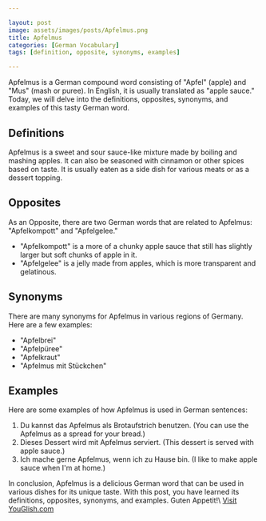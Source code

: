 ```yaml
---

layout: post
image: assets/images/posts/Apfelmus.png
title: Apfelmus
categories: [German Vocabulary]
tags: [definition, opposite, synonyms, examples]

---
```


<!-- Introduction -->
Apfelmus is a German compound word consisting of "Apfel" (apple) and "Mus" (mash or puree). In English, it is usually translated as "apple sauce." Today, we will delve into the definitions, opposites, synonyms, and examples of this tasty German word.

## Definitions

Apfelmus is a sweet and sour sauce-like mixture made by boiling and mashing apples. It can also be seasoned with cinnamon or other spices based on taste. It is usually eaten as a side dish for various meats or as a dessert topping.

## Opposites

As an Opposite, there are two German words that are related to Apfelmus: "Apfelkompott" and "Apfelgelee." 

* "Apfelkompott" is a more of a chunky apple sauce that still has slightly larger but soft chunks of apple in it.
* "Apfelgelee" is a jelly made from apples, which is more transparent and gelatinous.

## Synonyms

There are many synonyms for Apfelmus in various regions of Germany. Here are a few examples: 

* "Apfelbrei" 
* "Apfelpüree"
* "Apfelkraut"
* "Apfelmus mit Stückchen"

## Examples

Here are some examples of how Apfelmus is used in German sentences:

1. Du kannst das Apfelmus als Brotaufstrich benutzen. (You can use the Apfelmus as a spread for your bread.)
2. Dieses Dessert wird mit Apfelmus serviert. (This dessert is served with apple sauce.)
3. Ich mache gerne Apfelmus, wenn ich zu Hause bin. (I like to make apple sauce when I'm at home.)

In conclusion, Apfelmus is a delicious German word that can be used in various dishes for its unique taste. With this post, you have learned its definitions, opposites, synonyms, and examples. Guten Appetit!\ <a id="yg-widget-0" class="youglish-widget" data-query="Apfelmus" data-lang="german" data-components="8412" data-auto-start="0" data-bkg-color="theme_light" data-title="How%20to%20pronounce%20Apfelmus%20in%20German"  rel="nofollow" href="https://youglish.com">Visit YouGlish.com</a><script async src="https://youglish.com/public/emb/widget.js" charset="utf-8"></script>